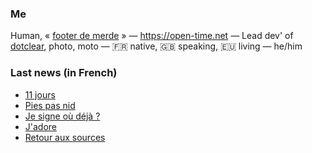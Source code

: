 ### Me

Human, « [footer de merde](https://open-time.net/post/2013/07/17/La-veritable-histoire-du-Footer-de-merde-) » — https://open-time.net — Lead dev' of [dotclear](https://git.dotclear.org/dev/dotclear), photo, moto — 🇫🇷 native, 🇬🇧 speaking, 🇪🇺 living — he/him

### Last news (in French)

<!-- BLOG-POST-LIST:START -->
- [11 jours](https://open-time.net/post/2022/05/02/11-jours)
- [Pies pas nid](https://open-time.net/post/2022/05/01/Pies-pas-nid)
- [Je signe où déjà ?](https://open-time.net/post/2022/04/30/Je-signe-ou-deja)
- [J&#39;adore](https://open-time.net/post/2022/04/29/J-adore)
- [Retour aux sources](https://open-time.net/post/2022/04/28/Retour-aux-sources)
<!-- BLOG-POST-LIST:END -->
